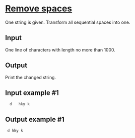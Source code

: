 # [Remove spaces](https://www.e-olymp.com/en/problems/5049)
One string is given. Transform all sequential spaces into one.

## Input
One line of characters with length no more than 1000.

## Output
Print the changed string.

## Input example #1
```
  d   hky k
```

## Output example #1
```
 d hky k
```
 